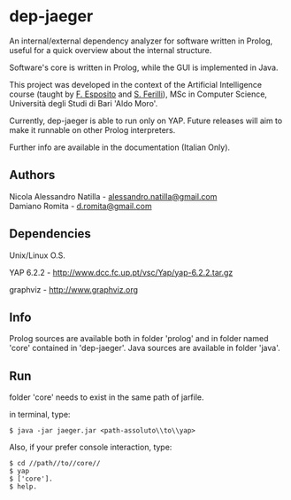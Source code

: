 dep-jaeger
=========

An internal/external dependency analyzer for software written in Prolog, useful for a quick overview about the internal structure.

Software's core is written in Prolog, while the GUI is implemented in Java.

This project was developed in the context of the Artificial Intelligence course (taught by <a href="http://lacam.di.uniba.it:8000/people/FlorianaEsposito.html"/>F. Esposito</a> and <a href="http://lacam.di.uniba.it:8000/~ferilli/ufficiale/ferilli.html"/>S. Ferilli</a>), MSc in Computer Science, Università degli Studi di Bari 'Aldo Moro'.

Currently, dep-jaeger is able to run only on YAP. Future releases will aim to make it runnable on other Prolog interpreters.

Further info are available in the documentation (Italian Only).


## Authors 


Nicola Alessandro Natilla - alessandro.natilla@gmail.com	
Damiano Romita - d.romita@gmail.com

## Dependencies

Unix/Linux O.S.

YAP 6.2.2 - http://www.dcc.fc.up.pt/vsc/Yap/yap-6.2.2.tar.gz

graphviz - http://www.graphviz.org


## Info


Prolog sources are available both in folder 'prolog' and in folder named 'core' contained in 'dep-jaeger'. 
Java sources are available in folder 'java'.

## Run


folder 'core' needs to exist in the same path of jarfile.

in terminal, type:  

	$ java -jar jaeger.jar <path-assoluto\\to\\yap>

Also, if your prefer console interaction, type:
	
	$ cd //path//to//core//
	$ yap
	$ ['core'].
	$ help.
	
